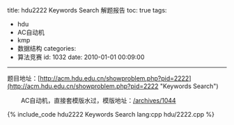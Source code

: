 title: hdu2222 Keywords Search 解题报告
toc: true
tags:
  - hdu
  - AC自动机
  - kmp
  - 数据结构
categories:
  - 算法竞赛
id: 1032
date: 2010-01-01 00:09:00
---

题目地址：[http://acm.hdu.edu.cn/showproblem.php?pid=2222](http://acm.hdu.edu.cn/showproblem.php?pid=2222 "Keywords Search")

&nbsp;&nbsp;&nbsp;&nbsp;&nbsp;&nbsp;&nbsp;&nbsp;AC自动机，直接套模版水过，模版地址：[/archives/1044](/archives/1044 "AC自动机 模版")

{% include_code hdu2222 Keywords Search lang:cpp hdu/2222.cpp %}